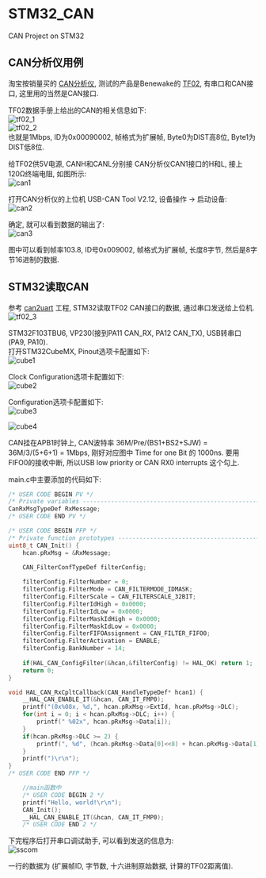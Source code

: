 # STM32_CAN
CAN Project on STM32


## CAN分析仪用例
淘宝按销量买的 [CAN分析仪](https://item.taobao.com/item.htm?spm=a230r.1.14.4.3f2f5de7StiJHH&id=18286496283&ns=1&abbucket=18#detail), 测试的产品是Benewake的 [TF02](http://www.benewake.com/tf02.html), 有串口和CAN接口, 这里用的当然是CAN接口.  

TF02数据手册上给出的CAN的相关信息如下:  
![tf02_1](/Assets/tf02_1.png)  
![tf02_2](/Assets/tf02_2.png)  
也就是1Mbps, ID为0x00090002, 帧格式为扩展帧, Byte0为DIST高8位, Byte1为DIST低8位.  

给TF02供5V电源, CANH和CANL分别接 CAN分析仪CAN1接口的H和L, 接上120Ω终端电阻, 如图所示:  
![can1](/Assets/can1.png)  

打开CAN分析仪的上位机 USB-CAN Tool V2.12, 设备操作 -> 启动设备:  
![can2](/Assets/can2.png)  

确定, 就可以看到数据的输出了:  
![can3](/Assets/can3.png)  

图中可以看到帧率103.8, ID号0x009002, 帧格式为扩展帧, 长度8字节, 然后是8字节16进制的数据.  

## STM32读取CAN
参考 [can2uart](/can2uart) 工程, STM32读取TF02 CAN接口的数据, 通过串口发送给上位机.   
![tf02_3](/Assets/tf02_3.png)  

STM32F103TBU6, VP230(接到PA11 CAN_RX, PA12 CAN_TX), USB转串口(PA9, PA10).  
打开STM32CubeMX, Pinout选项卡配置如下:  
![cube1](/Assets/cube1.png)  

Clock Configuration选项卡配置如下:  
![cube2](/Assets/cube2.png)  

Configuration选项卡配置如下:  
![cube3](/Assets/cube3.png)  

![cube4](/Assets/cube4.png)  

CAN挂在APB1时钟上, CAN波特率 36M/Pre/(BS1+BS2+SJW) = 36M/3/(5+6+1) = 1Mbps, 刚好对应图中 Time for one Bit 的 1000ns. 要用FIFO0的接收中断, 所以USB low priority or CAN RX0 interrupts 这个勾上.  

main.c中主要添加的代码如下:  

```C
/* USER CODE BEGIN PV */
/* Private variables ---------------------------------------------------------*/
CanRxMsgTypeDef RxMessage;
/* USER CODE END PV */

/* USER CODE BEGIN PFP */
/* Private function prototypes -----------------------------------------------*/
uint8_t CAN_Init() {
    hcan.pRxMsg = &RxMessage;

    CAN_FilterConfTypeDef filterConfig;
      
    filterConfig.FilterNumber = 0;
    filterConfig.FilterMode = CAN_FILTERMODE_IDMASK;
    filterConfig.FilterScale = CAN_FILTERSCALE_32BIT;
    filterConfig.FilterIdHigh = 0x0000;
    filterConfig.FilterIdLow = 0x0000;
    filterConfig.FilterMaskIdHigh = 0x0000;
    filterConfig.FilterMaskIdLow = 0x0000;
    filterConfig.FilterFIFOAssignment = CAN_FILTER_FIFO0;
    filterConfig.FilterActivation = ENABLE;
    filterConfig.BankNumber = 14;
      
    if(HAL_CAN_ConfigFilter(&hcan,&filterConfig) != HAL_OK) return 1;
    return 0;
}

void HAL_CAN_RxCpltCallback(CAN_HandleTypeDef* hcan1) {
    __HAL_CAN_ENABLE_IT(&hcan, CAN_IT_FMP0);
    printf("(0x%08x, %d,", hcan.pRxMsg->ExtId, hcan.pRxMsg->DLC);
    for(int i = 0; i < hcan.pRxMsg->DLC; i++) {
        printf(" %02x", hcan.pRxMsg->Data[i]);
    }
    if(hcan.pRxMsg->DLC >= 2) {
        printf(", %d", (hcan.pRxMsg->Data[0]<<8) + hcan.pRxMsg->Data[1]);	//distance
    }
    printf(")\r\n");
}
/* USER CODE END PFP */

    //main函数中
    /* USER CODE BEGIN 2 */
    printf("Hello, world!\r\n");
    CAN_Init();
    __HAL_CAN_ENABLE_IT(&hcan, CAN_IT_FMP0);
    /* USER CODE END 2 */
```  

下完程序后打开串口调试助手, 可以看到发送的信息为:  
![sscom](/Assets/sscom1.png)  

一行的数据为 (扩展帧ID, 字节数, 十六进制原始数据, 计算的TF02距离值). 